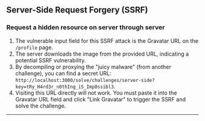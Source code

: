 ## Server-Side Request Forgery (SSRF)

### Request a hidden resource on server through server
1.  The vulnerable input field for this SSRF attack is the Gravatar URL on the `/profile` page.
2.  The server downloads the image from the provided URL, indicating a potential SSRF vulnerability.
3.  By decompiling or proxying the "juicy malware" (from another challenge), you can find a secret URL: `http://localhost:3000/solve/challenges/server-side?key=tRy_H4rd3r_n0thIng_iS_Imp0ssibl3`.
4.  Visiting this URL directly will not work. You must paste it into the Gravatar URL field and click "Link Gravatar" to trigger the SSRF and solve the challenge.

---
